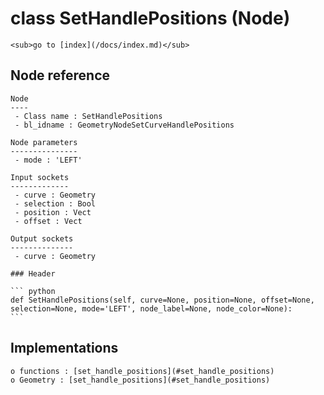 # class SetHandlePositions (Node)

    <sub>go to [index](/docs/index.md)</sub>
    
## Node reference

    Node
    ----
     - Class name : SetHandlePositions
     - bl_idname : GeometryNodeSetCurveHandlePositions
    
    Node parameters
    ---------------
     - mode : 'LEFT'
    
    Input sockets
    -------------
     - curve : Geometry
     - selection : Bool
     - position : Vect
     - offset : Vect
    
    Output sockets
    --------------
     - curve : Geometry
    
    ### Header

    ``` python
    def SetHandlePositions(self, curve=None, position=None, offset=None, selection=None, mode='LEFT', node_label=None, node_color=None):
    ```
    
## Implementations

    o functions : [set_handle_positions](#set_handle_positions)
    o Geometry : [set_handle_positions](#set_handle_positions) 
    
    